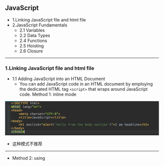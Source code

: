 ## JavaScript


- 1.Linking JavaScript file and html file
- 2.JavaScript Fundamentals
  - 2.1 Variables
  - 2.2 Data Types
  - 2.4 Functions
  - 2.5 Hoisting
  - 2.6 Closure

---


### 1.Linking JavaScript file and html file

- 1.1 Adding JavaScript into an HTML Document
  - You can add JavaScript code in an HTML document by employing the dedicated HTML tag 
    `<script>` that wraps around JavaScript code.
    Method 1: inline mode

![](img/2020-08-22-13-12-34.png)

- 这种模式不推荐

---


- Method 2: using <script>tag
  - 2.1 internal style
  - 2.2 external style (推荐)

![](img/2020-08-22-13-13-41.png)

---


### 2. JavaScript Fundamentals

- 2.1. Variables
  - 1. three ways of variable declaration: `let`, `var` and `const`.
    We use those three keywords to create variables in JavaScript.
    e.g. `let message;` or `var message;` or `const message;`

- Note:
  - 1. `var` variables are defined from the beginning of the function, no matter where 
    the definition is.（`var is function scope`）
  - 2.	`var` is function scope, so it has no `block scope`, but `let` and `const` are block scope.
  - 3. `var` can be declared many times, but `let` and `const` cannot in the same scope.


- 2.2 Data Types
  - JavaScript is “dynamically typed”, meaning that there are data types, but variables are not bound to 
    any of them. In JavaScript there are two types of data: `primitive` and `reference value`.

```js
//no error
let message = "hello";
message = 123456;
```

- Data types: Number, String, Boolean, Object, Function, `Null, Undefined`

```js
var = length = 16; //number
var lastName = 'Johnson';  //string
var lastName = "Johnson";  //string
var p = {firstName: 'John', lastName:'Doe'}; //object
var isGood = true; //booelan
var isPlenty = true; //booelan
var isGoodAndPlenty = true; //booelan
var arr = [1, 2, 3]; //array
var arr1 = [1, 2, 3, 'John', 'richard', 'bob']; //array

//function
function say(){
  return 'I am a function';
}
//function expression
var say = function(){
  return 'I am a function';
}

var u;
typeof u //undefined
```

---

#### Null & Undefined

- **null** is a special value meaning "no value". On the other hand, **undefined** means that the variable 
  has not been declared, or has not been given a value.


- object
  - Objects are used to store keyed collections of various data and more complex entities.


- Function
  - Functions are the main “building blocks” of the program. They allow the code to be called 
    many times without repetition.


- Function Declaration


```js
function showMessage(){
  alert('Hello everyone!');
}
```

- The function keyword goes first, then goes the name of the function, then a list of parameters between 
  the parentheses (empty in the example above) and finally the code of the function, also named 
  “the function body”, between curly braces.

![](img/2020-08-30-20-57-36.png)  


- Function Expression

```js
let sayHi = function(){
  alert("Hello");
};
```

- Primitive Type VS. Reference Type
  - 1. Numbers, Strings, Booleans, and the null and undefined types are primitive. 
  - 2. Objects, and functions are reference types.




### 2.3 Scope

![](img/2020-08-30-21-04-00.png)


![](img/2020-08-30-21-09-49.png)

- 这张图， 越往inner的函数，越可以访问 outter 函数， inner 可以访问 outter, 但是不可以相反

---


### 2.4 Hoisting (面试必考)

```js
//example 1 - 结果?
test();
function test(){
    console.log("test1");
}
//test1



//example 2 - 结果 ？
//what about var c;
console.log(c); // c = ?
var c = 10; //waht about var c;
//undefined


//结论：
//1. 函数声明整体提升了 - 可以调用函数
//2. 变量声明提升了， 但是赋值没有提升
```

- **Hoisting**
  - Hoisting is a JavaScript mechanism where variables and function declarations 
    are moved to the top of their scope before code execution.

- 总结： 说白了就是 我可以函数先执行，再定义； 但是变量不行, 这么做的话拿不到变量值

---





















